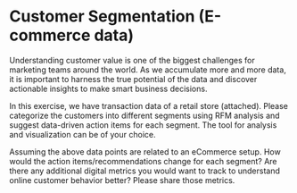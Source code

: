 # Customer Segmentation (E-commerce data)
Understanding customer value is one of the biggest challenges for marketing teams around the world. As we accumulate more and more data, it is important to harness the true potential of the data and discover actionable insights to make smart business decisions.

In this exercise, we have transaction data of a retail store (attached). Please categorize the customers into different segments using RFM analysis and suggest data-driven action items for each segment. The tool for analysis and visualization can be of your choice.

Assuming the above data points are related to an eCommerce setup. How would the action items/recommendations change for each segment? Are there any additional digital metrics you would want to track to understand online customer behavior better? Please share those metrics.
